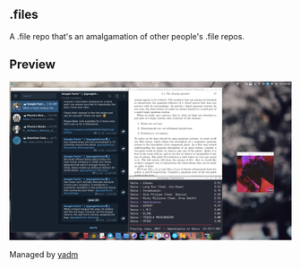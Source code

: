 ## .files

A .file repo that's an amalgamation of other people's .file repos.

## Preview
![xfce4 desktop preview](https://raw.githubusercontent.com/unathi-skosana/.files/master/Pictures/Captured/preview.png)

Managed by [yadm](https://github.com/TheLocehiliosan/yadm)
